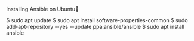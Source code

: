 Installing Ansible on Ubuntu

$ sudo apt update
$ sudo apt install software-properties-common
$ sudo add-apt-repository --yes --update ppa:ansible/ansible
$ sudo apt install ansible

